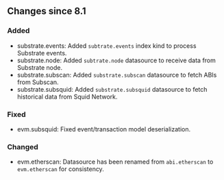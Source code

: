 <!-- markdownlint-disable first-line-h1 -->
## Changes since 8.1

### Added

- substrate.events: Added `subtrate.events` index kind to process Substrate events.
- substrate.node: Added `subtrate.node` datasource to receive data from Substrate node.
- substrate.subscan: Added `substrate.subscan` datasource to fetch ABIs from Subscan.
- substrate.subsquid: Added `substrate.subsquid` datasource to fetch historical data from Squid Network.

### Fixed

- evm.subsquid: Fixed event/transaction model deserialization.

### Changed

- evm.etherscan: Datasource has been renamed from `abi.etherscan` to `evm.etherscan` for consistency.
